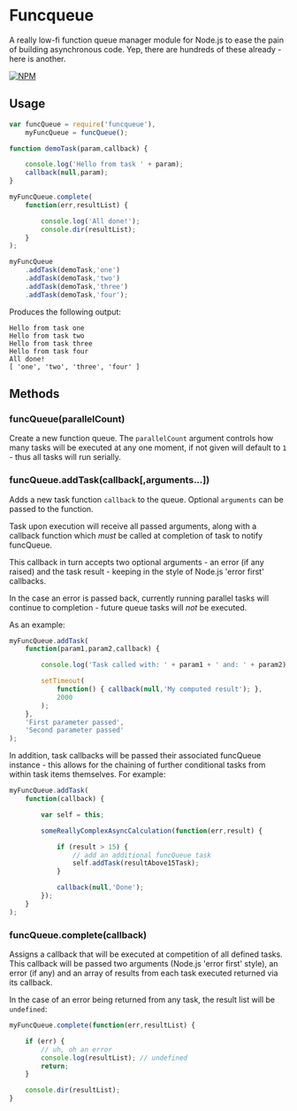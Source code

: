 # Funcqueue
A really low-fi function queue manager module for Node.js to ease the pain of building asynchronous code. Yep, there are hundreds of these already - here is another.

[![NPM](https://nodei.co/npm/funcqueue.png?downloads=true)](https://nodei.co/npm/funcqueue/)

## Usage

```js
var funcQueue = require('funcqueue'),
	myFuncQueue = funcQueue();

function demoTask(param,callback) {

	console.log('Hello from task ' + param);
	callback(null,param);
}

myFuncQueue.complete(
	function(err,resultList) {

		console.log('All done!');
		console.dir(resultList);
	}
);

myFuncQueue
	.addTask(demoTask,'one')
	.addTask(demoTask,'two')
	.addTask(demoTask,'three')
	.addTask(demoTask,'four');
```

Produces the following output:

```
Hello from task one
Hello from task two
Hello from task three
Hello from task four
All done!
[ 'one', 'two', 'three', 'four' ]
```

## Methods

### funcQueue(parallelCount)
Create a new function queue. The `parallelCount` argument controls how many tasks will be executed at any one moment, if not given will default to `1` - thus all tasks will run serially.

### funcQueue.addTask(callback[,arguments...])
Adds a new task function `callback` to the queue. Optional `arguments` can be passed to the function.

Task upon execution will receive all passed arguments, along with a callback function which *must* be called at completion of task to notify funcQueue.

This callback in turn accepts two optional arguments - an error (if any raised) and the task result - keeping in the style of Node.js 'error first' callbacks.

In the case an error is passed back, currently running parallel tasks will continue to completion - future queue tasks will *not* be executed.

As an example:

```js
myFuncQueue.addTask(
	function(param1,param2,callback) {

		console.log('Task called with: ' + param1 + ' and: ' + param2);

		setTimeout(
			function() { callback(null,'My computed result'); },
			2000
		);
	},
	'First parameter passed',
	'Second parameter passed'
);
```

In addition, task callbacks will be passed their associated funcQueue instance - this allows for the chaining of further conditional tasks from within task items themselves. For example:

```js
myFuncQueue.addTask(
	function(callback) {

		var self = this;

		someReallyComplexAsyncCalculation(function(err,result) {

			if (result > 15) {
				// add an additional funcQueue task
				self.addTask(resultAbove15Task);
			}

			callback(null,'Done');
		});
	}
);
```

### funcQueue.complete(callback)
Assigns a callback that will be executed at competition of all defined tasks. This callback will be passed two arguments (Node.js 'error first' style), an error (if any) and an array of results from each task executed returned via its callback.

In the case of an error being returned from any task, the result list will be `undefined`:

```js
myFuncQueue.complete(function(err,resultList) {

	if (err) {
		// uh, oh an error
		console.log(resultList); // undefined
		return;
	}

	console.dir(resultList);
}
```
